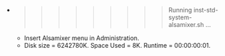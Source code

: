 * >>>>>>>>> Running inst-std-system-alsamixer.sh ...
  * Insert Alsamixer menu in Administration.
  * Disk size = 6242780K. Space Used = 8K. Runtime = 00:00:00:01.
